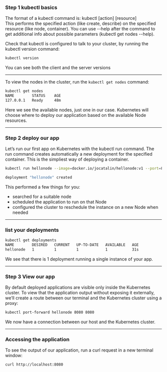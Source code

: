 ### Step 1 kubectl basics

The format of a kubectl command is: kubectl [action] [resource]  
This performs the specified action  (like create, describe) on the specified resource (like node, container). You can use --help after the command to get additional info about possible parameters (kubectl get nodes --help).


Check that kubectl is configured to talk to your cluster, by running the kubectl version command:
```bash
kubectl version
```

You can see both the client and the server versions

----

To view the nodes in the cluster, run the `kubectl get nodes` command:
```bash	
kubectl get nodes
NAME        STATUS    AGE
127.0.0.1   Ready     48m
```

Here we see the available nodes, just one in our case. Kubernetes will choose where to deploy our application based on the available Node resources.

----

### Step 2 deploy our app 

Let’s run our first app on Kubernetes with the kubectl run command. The run command creates automatically a new deployment for the specified container. This is the simpliest way of deploying a container.

```bash
kubectl run hellonode --image=docker.io/jocatalin/hellonode:v1 --port=8080 

deployment "hellonode" created
```

This performed a few things for you:
* searched for a suitable node
* scheduled the application to run on that Node
* configured the cluster to reschedule the instance on a new Node when needed 

----

### list your deployments

```bash
kubectl get deployments
NAME        DESIRED   CURRENT   UP-TO-DATE   AVAILABLE   AGE
hellonode   1         1         1            1           31s
````

We see that there is 1 deployment running a single instance of your app. 

----

### Step 3 View our app

By default deployed applications are visible only inside the Kubernetes cluster. To view that the application output without exposing it externally, we’ll create a route between our terminal and the Kubernetes cluster using a proxy:
```bash
kubectl port-forward hellonode 8080 8080 
```
We now have a connection between our host and the Kubernetes cluster.

----

### Accessing the application

To see the output of our application, run a curl request in a new terminal window:
```bash
curl http://localhost:8080
```